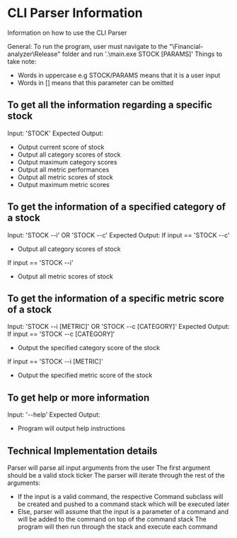 # CLI Parser Information 
Information on how to use the CLI Parser

General: To run the program, user must navigate to the "\Financial-analyzer\Release" folder and run '.\main.exe STOCK [PARAMS]'
Things to take note: 
- Words in uppercase e.g STOCK/PARAMS means that it is a user input
- Words in [] means that this parameter can be omitted


## To get all the information regarding a specific stock
Input: 'STOCK'
Expected Output: 
- Output current score of stock
- Output all category scores of stock
- Output maximum category scores
- Output all metric performances 
- Output all metric scores of stock
- Output maximum metric scores


## To get the information of a specified category of a stock
Input: 'STOCK --i' OR 'STOCK --c'
Expected Output:
If input == 'STOCK --c'
- Output all category scores of stock

If input == 'STOCK --i'
- Output all metric scores of stock


## To get the information of a specific metric score of a stock
Input: 'STOCK --i [METRIC]' OR 'STOCK --c [CATEGORY]'
Expected Output:
If input == 'STOCK --c [CATEGORY]'
- Output the specified category score of the stock

If input == 'STOCK --i [METRIC]'
- Output the specified metric score of the stock


## To get help or more information
Input: '--help'
Expected Output:
- Program will output help instructions

## Technical Implementation details
Parser will parse all input arguments from the user 
The first argument should be a valid stock ticker
The parser will iterate through the rest of the arguments:
- If the input is a valid command, the respective Command subclass will be created and pushed to a command stack which will be executed later
- Else, parser will assume that the input is a parameter of a command and will be added to the command on top of the command stack
The program will then run through the stack and execute each command